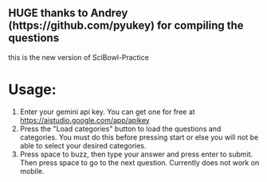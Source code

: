 <h2>HUGE thanks to Andrey (https://github.com/pyukey) for compiling the questions</h2>

this is the new version of SciBowl-Practice

<h1>Usage:</h1>

1. Enter your gemini api key. You can get one for free at https://aistudio.google.com/app/apikey
2. Press the "Load categories" button to load the questions and categories. You must do this before pressing start or else you will not be able to select your desired categories.
3. Press space to buzz, then type your answer and press enter to submit. Then press space to go to the next question. Currently does not work on mobile.
